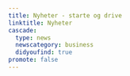 ```yaml
---
title: Nyheter - starte og drive
linktitle: Nyheter
cascade:
  type: news
  newscategory: business
  didyoufind: true
promote: false
---
```


